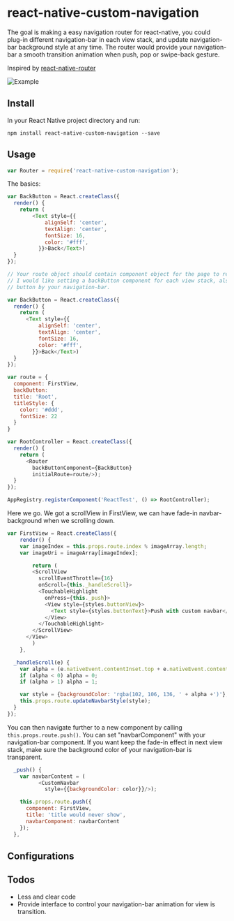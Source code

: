 react-native-custom-navigation
===================
The goal is making a easy navigation router for react-native, you could plug-in different navigation-bar in each view stack, and update navigation-bar background style at any time. The router would provide your navigation-bar a smooth transition animation when push, pop or swipe-back gesture.

Inspired by [react-native-router](https://github.com/t4t5/react-native-router)

![Example](https://www.dropbox.com/s/3jqguw37buhagu4/demo.gif?dl=1)

Install
-------

In your React Native project directory and run:

```npm install react-native-custom-navigation --save```

Usage
-------

```javascript
var Router = require('react-native-custom-navigation');
```

The basics:

```javascript
var BackButton = React.createClass({
  render() {
    return (
        <Text style={{
            alignSelf: 'center',
            textAlign: 'center',
            fontSize: 16,
            color: '#fff',
          }}>Back</Text>)
  }
});

// Your route object should contain component object for the page to render
// I would like setting a backButton component for each view stack, also you can pass this and manage the back-
// button by your navigation-bar.

var BackButton = React.createClass({
  render() {
    return (
      <Text style={{
          alignSelf: 'center',
          textAlign: 'center',
          fontSize: 16,
          color: '#fff',
        }}>Back</Text>)
  }
});

var route = {
  component: FirstView,
  backButton:
  title: 'Root',
  titleStyle: {
    color: '#ddd',
    fontSize: 22
  }
}

var RootController = React.createClass({
  render() {
    return (
      <Router
        backButtonComponent={BackButton}
        initialRoute=route/>);
  }
});

AppRegistry.registerComponent('ReactTest', () => RootController);
```

Here we go.
We got a scrollView in FirstView, we can have fade-in navbar-background when we scrolling down.

```javascript
var FirstView = React.createClass({
	render() {
    var imageIndex = this.props.route.index % imageArray.length;
    var imageUri = imageArray[imageIndex];

		return (
        <ScrollView
          scrollEventThrottle={16}
          onScroll={this._handleScroll}>
          <TouchableHighlight
            onPress={this._push}>
            <View style={styles.buttonView}>
              <Text style={styles.buttonText}>Push with custom navbar</Text>
            </View>
          </TouchableHighlight>
        </ScrollView>
      </View>
		)
	},

  _handleScroll(e) {
    var alpha = (e.nativeEvent.contentInset.top + e.nativeEvent.contentOffset.y) / 200;
    if (alpha < 0) alpha = 0;
    if (alpha > 1) alpha = 1;

    var style = {backgroundColor: 'rgba(102, 106, 136, ' + alpha +')'};
    this.props.route.updateNavbarStyle(style);
  }
});
```

You can then navigate further to a new component by calling
```this.props.route.push()```.
You can set "navbarComponent" with your navigation-bar component.
If you want keep the fade-in effect in next view stack, make sure the background color of your navigation-bar is transparent.

```javascript
  _push() {
    var navbarContent = (
          <CustomNavbar
            style={{backgroundColor: color}}/>);

    this.props.route.push({
      component: FirstView,
      title: 'title would never show',
      navbarComponent: navbarContent
    });
  },
```

Configurations
--------------


Todos
-------

- Less and clear code
- Provide interface to control your navigation-bar animation for view is transition.